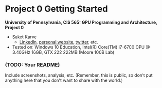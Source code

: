 Project 0 Getting Started
====================

**University of Pennsylvania, CIS 565: GPU Programming and Architecture, Project 0**

* Saket Karve
  * [LinkedIn](), [personal website](), [twitter](), etc.
* Tested on:  Windows 10 Education, Intel(R) Core(TM) i7-6700 CPU @ 3.40GHz 16GB, GTX 222 222MB (Moore 100B Lab)

### (TODO: Your README)

Include screenshots, analysis, etc. (Remember, this is public, so don't put
anything here that you don't want to share with the world.)

